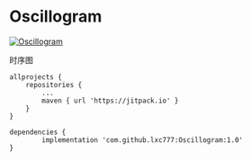 # Oscillogram


[![Oscillogram](https://jitpack.io/v/lxc777/Oscillogram.svg)](https://jitpack.io/#lxc777/Oscillogram)

	
时序图

	allprojects {
		repositories {
			...
			maven { url 'https://jitpack.io' }
		}
	}
  
  	dependencies {
	        implementation 'com.github.lxc777:Oscillogram:1.0'
	}
  
  
